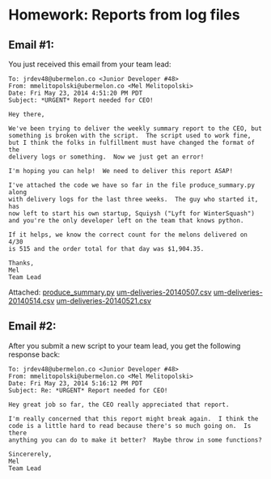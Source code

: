 Homework: Reports from log files
=======

Email #1:
-------
You just received this email from your team lead:

```
To: jrdev48@ubermelon.co <Junior Developer #48>
From: mmelitopolski@ubermelon.co <Mel Melitopolski> 
Date: Fri May 23, 2014 4:51:20 PM PDT
Subject: *URGENT* Report needed for CEO!

Hey there,

We've been trying to deliver the weekly summary report to the CEO, but
something is broken with the script.  The script used to work fine, 
but I think the folks in fulfillment must have changed the format of the
delivery logs or something.  Now we just get an error!  

I'm hoping you can help!  We need to deliver this report ASAP!

I've attached the code we have so far in the file produce_summary.py along
with delivery logs for the last three weeks.  The guy who started it, has 
now left to start his own startup, Squiysh ("Lyft for WinterSquash")
and you're the only developer left on the team that knows python.

If it helps, we know the correct count for the melons delivered on 4/30
is 515 and the order total for that day was $1,904.35.

Thanks,
Mel
Team Lead
```

Attached: 
[produce_summary.py](https://github.com/hackbrightacademy/Homework/blob/master/Homework02/produce_summary.py
)
[um-deliveries-20140507.csv](https://github.com/hackbrightacademy/Homework/blob/master/Homework02/um-deliveries-20140507.csv)
[um-deliveries-20140514.csv](https://github.com/hackbrightacademy/Homework/blob/master/Homework02/um-deliveries-20140514.csv)
[um-deliveries-20140521.csv](https://github.com/hackbrightacademy/Homework/blob/master/Homework02/um-deliveries-20140521.csv)



Email #2:
--------

After you submit a new script to your team lead, you get the following response back:

```
To: jrdev48@ubermelon.co <Junior Developer #48>
From: mmelitopolski@ubermelon.co <Mel Melitopolski> 
Date: Fri May 23, 2014 5:16:12 PM PDT
Subject: Re: *URGENT* Report needed for CEO!

Hey great job so far, the CEO really appreciated that report.

I'm really concerned that this report might break again.  I think the
code is a little hard to read because there's so much going on.  Is there
anything you can do to make it better?  Maybe throw in some functions?

Sincererely,
Mel
Team Lead

```
